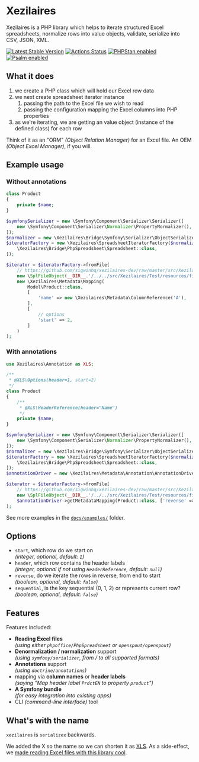 # Xezilaires

Xezilaires is a PHP library which helps to iterate structured Excel spreadsheets,
normalize rows into value objects, validate, serialize into CSV, JSON, XML.

[![Latest Stable Version](https://poser.pugx.org/sigwin/xezilaires/v/stable.png)](https://github.com/sigwinhq/xezilaires-dev)
[![Actions Status](https://github.com/sigwinhq/xezilaires-dev/workflows/Build/badge.svg)](https://github.com/sigwinhq/xezilaires-dev/actions)
[![PHPStan enabled](https://img.shields.io/badge/PHPStan-enabled-brightgreen.svg?style=flat)](https://github.com/phpstan/phpstan)
[![Psalm enabled](https://img.shields.io/badge/Psalm-enabled-brightgreen.svg?style=flat)](https://github.com/vimeo/psalm)

## What it does

1. we create a PHP class which will hold our Excel row data
2. we next create spreadsheet iterator instance
    1. passing the path to the Excel file we wish to read
    2. passing the configuration mapping the Excel columns into PHP properties
3. as we're iterating, we are getting an value object (instance of the defined class)
   for each row

Think of it as an "ORM" *(Object Relation Manager)* for an Excel file.
An OEM *(Object Excel Manager)*, if you will.

## Example usage

### Without annotations

```php
class Product
{
    private $name;
}

$symfonySerializer = new \Symfony\Component\Serializer\Serializer([
    new \Symfony\Component\Serializer\Normalizer\PropertyNormalizer(),
]);
$normalizer = new \Xezilaires\Bridge\Symfony\Serializer\ObjectSerializer($symfonySerializer);
$iteratorFactory = new \Xezilaires\SpreadsheetIteratorFactory($normalizer, [
    \Xezilaires\Bridge\PhpSpreadsheet\Spreadsheet::class,
]);

$iterator = $iteratorFactory->fromFile(
    // https://github.com/sigwinhq/xezilaires-dev/raw/master/src/Xezilaires/Test/resources/fixtures/products.xlsx
    new \SplFileObject(__DIR__.'/../../src/Xezilaires/Test/resources/fixtures/products.xlsx'),
    new \Xezilaires\Metadata\Mapping(
        Model\Product::class,
        [
            'name' => new \Xezilaires\Metadata\ColumnReference('A'),
        ],
        [
            // options
            'start' => 2,
        ]
    )
);
```

### With annotations

```php
use Xezilaires\Annotation as XLS;

/**
 * @XLS\Options(header=1, start=2)
 */
class Product
{
    /**
     * @XLS\HeaderReference(header="Name")
     */
    private $name;
}

$symfonySerializer = new \Symfony\Component\Serializer\Serializer([
    new \Symfony\Component\Serializer\Normalizer\PropertyNormalizer(),
]);
$normalizer = new \Xezilaires\Bridge\Symfony\Serializer\ObjectSerializer($symfonySerializer);
$iteratorFactory = new \Xezilaires\SpreadsheetIteratorFactory($normalizer, [
    \Xezilaires\Bridge\PhpSpreadsheet\Spreadsheet::class,
]);
$annotationDriver = new \Xezilaires\Metadata\Annotation\AnnotationDriver();

$iterator = $iteratorFactory->fromFile(
    // https://github.com/sigwinhq/xezilaires-dev/raw/master/src/Xezilaires/Test/resources/fixtures/products.xlsx
    new \SplFileObject(__DIR__.'/../../src/Xezilaires/Test/resources/fixtures/products.xlsx'),
    $annotationDriver->getMetadataMapping(Product::class, ['reverse' => true])
);
```

See more examples in the [`docs/examples/`](./docs/examples/) folder.

## Options

- `start`, which row do we start on  
  *(integer, optional, default: `1`)*
- `header`, which row contains the header labels  
  *(integer, optional if not using `HeaderReference`, default: `null`)*
- `reverse`, do we iterate the rows in reverse, from end to start  
  *(boolean, optional, default: `false`)*
- `sequential`, is the key sequential (0, 1, 2) or represents current row?  
  *(boolean, optional, default: `false`)*

## Features

Features included:

- **Reading Excel files**  
*(using either `phpoffice/PhpSpreadsheet` or `openspout/openspout`)*
- **Denormalization / normalization** support  
*(using `symfony/serializer`, from / to all supported formats)*
- **Annotations** support  
*(using `doctrine/annotations`)*
- mapping via **column names** or **header labels**  
*(saying "Map header label `PrdctEN` to property `product`")*
- **A Symfony bundle**  
*(for easy integration into existing apps)*
- CLI *(command-line interface)* tool

## What's with the name

`xezilaires` is `serializex` backwards.

We added the X so the name so we can shorten it as [XLS](https://fileinfo.com/extension/xls).
As a side-effect, we [made reading Excel files with this library cool](https://tvtropes.org/pmwiki/pmwiki.php/Main/XMakesAnythingCool).
